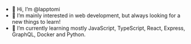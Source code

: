 - 👋 Hi, I’m @lapptomi
- 👀 I’m mainly interested in web development, but always looking for a new things to learn!
- 🌱 I’m currently learning mostly JavaScript, TypeScript, React, Express, GraphQL, Docker and Python.

<!---
lapptomi/lapptomi is a ✨ special ✨ repository because its `README.md` (this file) appears on your GitHub profile.
You can click the Preview link to take a look at your changes.
--->
